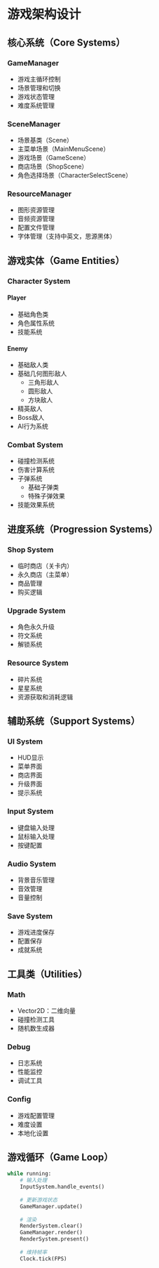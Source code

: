 # 游戏架构设计

## 核心系统（Core Systems）

### GameManager
- 游戏主循环控制
- 场景管理和切换
- 游戏状态管理
- 难度系统管理

### SceneManager
- 场景基类（Scene）
- 主菜单场景（MainMenuScene）
- 游戏场景（GameScene）
- 商店场景（ShopScene）
- 角色选择场景（CharacterSelectScene）

### ResourceManager
- 图形资源管理
- 音频资源管理
- 配置文件管理
- 字体管理（支持中英文，思源黑体）

## 游戏实体（Game Entities）

### Character System
#### Player
- 基础角色类
- 角色属性系统
- 技能系统

#### Enemy
- 基础敌人类
- 基础几何图形敌人
  - 三角形敌人
  - 圆形敌人
  - 方块敌人
- 精英敌人
- Boss敌人
- AI行为系统

### Combat System
- 碰撞检测系统
- 伤害计算系统
- 子弹系统
  - 基础子弹类
  - 特殊子弹效果
- 技能效果系统

## 进度系统（Progression Systems）

### Shop System
- 临时商店（关卡内）
- 永久商店（主菜单）
- 商品管理
- 购买逻辑

### Upgrade System
- 角色永久升级
- 符文系统
- 解锁系统

### Resource System
- 碎片系统
- 星星系统
- 资源获取和消耗逻辑

## 辅助系统（Support Systems）

### UI System
- HUD显示
- 菜单界面
- 商店界面
- 升级界面
- 提示系统

### Input System
- 键盘输入处理
- 鼠标输入处理
- 按键配置

### Audio System
- 背景音乐管理
- 音效管理
- 音量控制

### Save System
- 游戏进度保存
- 配置保存
- 成就系统

## 工具类（Utilities）

### Math
- Vector2D：二维向量
- 碰撞检测工具
- 随机数生成器

### Debug
- 日志系统
- 性能监控
- 调试工具

### Config
- 游戏配置管理
- 难度设置
- 本地化设置

## 游戏循环（Game Loop）
```python
while running:
    # 输入处理
    InputSystem.handle_events()
    
    # 更新游戏状态
    GameManager.update()
    
    # 渲染
    RenderSystem.clear()
    GameManager.render()
    RenderSystem.present()
    
    # 维持帧率
    Clock.tick(FPS)
```